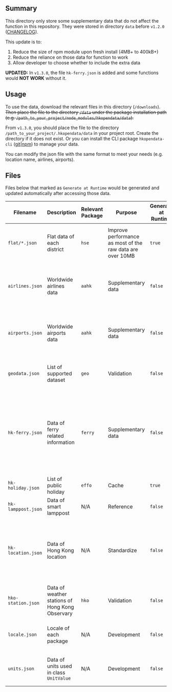 ## Summary
This directory only store some supplementary data that do not affect the function in this repository. They were stored in directory `data` before `v1.2.0` ([CHANGELOG](/CHANGELOG.md#v120)).

This update is to:
1. Reduce the size of npm module upon fresh install (4MB+ to 400kB+)
2. Reduce the reliance on those data for function to work
3. Allow developer to choose whether to include the extra data

__UPDATED:__ In `v1.3.0`, the file `hk-ferry.json` is added and some functions would __NOT WORK__ without it.

## Usage
To use the data, download the relevant files in this directory (`/downloads`). ~~Then place the file to the directory `/data` under the package installation path (e.g. `/path_to_your_project/node_modules/hkopendata/data`).~~

From `v1.3.0`, you should place the file to the directory `/path_to_your_project/.hkopendata/data` in your project root. Create the directory if it does not exist. Or you can install the CLI package `hkopendata-cli` ([git](https://github.com/DemChing/hkopendata-cli)|[npm](https://www.npmjs.com/package/hkopendata-cli)) to manage your data.

You can modify the json file with the same format to meet your needs (e.g. location name, airlines, airports).

## Files
Files below that marked as `Generate at Runtime` would be generated and updated automatically after accessing those data.

| Filename | Description | Relevant Package | Purpose | Generate at Runtime | Remarks |
| --- | --- | --- | --- | --- | --- |
| `flat/*.json` | Flat data of each district | `hse` | Improve performance as most of the raw data are over 10MB | `true` | Remember to place the file in path `data/flat` instead of just `data` |
| `airlines.json` | Worldwide airlines data | `aahk` | Supplementary data | `false` | API will only return the `ICAO` code of the airline without its name |
| `airports.json` | Worldwide airports data | `aahk` | Supplementary data | `false` | API will only return the `IATA` code of the airport without its name |
| `geodata.json` | List of supported dataset | `geo` | Validation | `false` | No validation of dataset id if the file is not present |
| `hk-ferry.json` | Data of ferry related information | `ferry` | Supplementary data | `false` | API will only return the abbreviation name of pier and company for `searchCB`. `searchLF` will __NOT__ function without this file |
| `hk-holiday.json` | List of public holiday | `effo` | Cache | `true` |  |
| `hk-lamppost.json` | Data of smart lamppost | N/A | Reference | `false` | File not in use |
| `hk-location.json` | Data of Hong Kong location | N/A | Standardize | `false` | Some functions uses this file to standardize the name of regions, districts and LegCo districts |
| `hko-station.json` | Data of weather stations of Hong Kong Observary | `hko` | Validation | `false` | No validation of station code if the file is not present |
| `locale.json` | Locale of each package | N/A | Development | `false` | Full locale in directory `src/locale`. File not in use |
| `units.json` | Data of units used in class `UnitValue` | N/A | Development | `false` | Full data in directory `src/units`. File not in use |